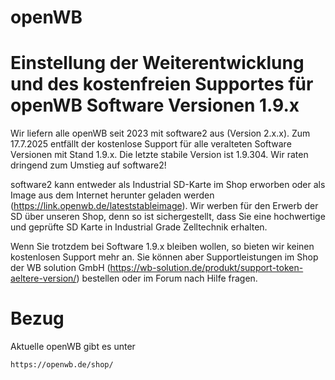 # openWB




# Einstellung der Weiterentwicklung und des kostenfreien Supportes für openWB Software Versionen 1.9.x

Wir liefern alle openWB seit 2023 mit software2 aus (Version 2.x.x). Zum 17.7.2025 entfällt der kostenlose Support für alle veralteten Software Versionen mit Stand 1.9.x. Die letzte stabile Version ist 1.9.304. Wir raten dringend zum Umstieg auf software2!

software2 kann entweder als Industrial SD-Karte im Shop erworben oder als Image aus dem Internet herunter geladen werden (https://link.openwb.de/lateststableimage). Wir werben für den Erwerb der SD über unseren Shop, denn so ist sichergestellt, dass Sie eine hochwertige und geprüfte SD Karte in Industrial Grade Zelltechnik erhalten.

Wenn Sie trotzdem bei Software 1.9.x bleiben wollen, so bieten wir keinen kostenlosen Support mehr an. Sie können aber Supportleistungen im Shop der WB solution GmbH (https://wb-solution.de/produkt/support-token-aeltere-version/) bestellen oder im Forum nach Hilfe fragen.




# Bezug
Aktuelle openWB gibt es unter 

	https://openwb.de/shop/

